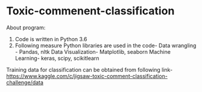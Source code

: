 # Toxic-commenent-classification

About program:
1. Code is written in Python 3.6
2. Following measure Python libraries are used in the code- 
Data wrangling - Pandas, nltk
Data Visualization- Matplotlib, seaborn
Machine Learning- keras, scipy, scikitlearn


Training data for classification can be obtained from following link- 
https://www.kaggle.com/c/jigsaw-toxic-comment-classification-challenge/data
